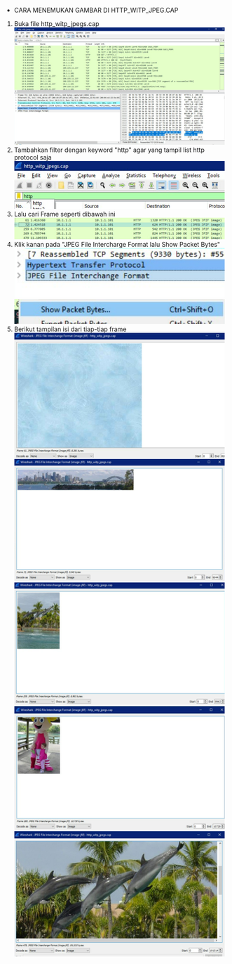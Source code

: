 - CARA MENEMUKAN GAMBAR DI HTTP_WITP_JPEG.CAP
1. Buka file http_witp_jpegs.cap
![Find JPEG](1.png)
2. Tambahkan filter dengan keyword "http" agar yang tampil list http protocol saja
![Find JPEG](2.png)
3. Lalu cari Frame seperti dibawah ini
![Find JPEG](3.png)
4. Klik kanan pada "JPEG File Intercharge Format lalu Show Packet Bytes"
![Find JPEG](4.png)
![Find JPEG](5.png)
5. Berikut tampilan isi dari tiap-tiap frame
![Find JPEG](6.png)
![Find JPEG](7.png)
![Find JPEG](8.png)
![Find JPEG](9.png)
![Find JPEG](10.png)
